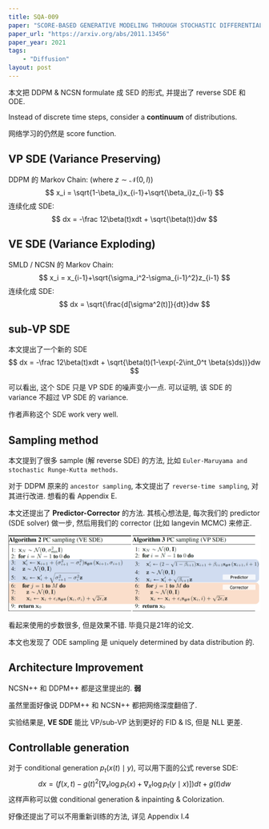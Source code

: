 ```yaml
---
title: SQA-009
paper: "SCORE-BASED GENERATIVE MODELING THROUGH STOCHASTIC DIFFERENTIAL EQUATIONS"
paper_url: "https://arxiv.org/abs/2011.13456" 
paper_year: 2021
tags: 
    - "Diffusion"
layout: post
---
```


本文把 DDPM & NCSN formulate 成 SED 的形式, 并提出了 reverse SDE 和 ODE.

Instead of discrete time steps, consider a __continuum__ of distributions.

网络学习的仍然是 score function.

## VP SDE (Variance Preserving)

DDPM 的 Markov Chain: (where $z\sim \mathcal N(0, I)$)
$$
x_i = \sqrt{1-\beta_i}x_{i-1}+\sqrt{\beta_i}z_{i-1}
$$
连续化成 SDE:
$$
dx = -\frac 12\beta(t)xdt + \sqrt{\beta(t)}dw
$$

## VE SDE (Variance Exploding)

SMLD / NCSN 的 Markov Chain:
$$
x_i = x_{i-1}+\sqrt{\sigma_i^2-\sigma_{i-1}^2}z_{i-1}
$$
连续化成 SDE:
$$
dx = \sqrt{\frac{d[\sigma^2(t)]}{dt}}dw
$$

## sub-VP SDE
本文提出了一个新的 SDE
$$
dx = -\frac 12\beta(t)xdt + \sqrt{\beta(t)(1-\exp(-2\int_0^t \beta(s)ds))}dw
$$

可以看出, 这个 SDE 只是 VP SDE 的噪声变小一点. 可以证明, 该 SDE 的 variance 不超过 VP SDE 的 variance.

作者声称这个 SDE work very well.

## Sampling method

本文提到了很多 sample (解 reverse SDE) 的方法, 比如 `Euler-Maruyama and stochastic Runge-Kutta methods`. 

对于 DDPM 原来的 `ancestor sampling`, 本文提出了 `reverse-time sampling`, 对其进行改进. 想看的看 Appendix E.

本文还提出了 __Predictor-Corrector__ 的方法. 其核心想法是, 每次我们的 predictor (SDE solver) 做一步, 然后用我们的 corrector (比如 langevin MCMC) 来修正.

![image not found](/papers/SQA-009/PC.png) 

看起来使用的步数很多, 但是效果不错. 毕竟只是21年的论文.

本文也发现了 ODE sampling 是 uniquely determined by data distribution 的.

## Architecture Improvement

NCSN++ 和 DDPM++ 都是这里提出的. __弱__

虽然里面好像说 DDPM++ 和 NCSN++ 都把网络深度翻倍了.

实验结果是, __VE SDE__ 能比 VP/sub-VP 达到更好的 FID & IS, 但是 NLL 更差.

## Controllable generation

对于 conditional generation $p_t(x(t)\mid y)$, 可以用下面的公式 reverse SDE:
$$
dx = (f(x, t)-g(t)^2 [\nabla_x \log p_t(x)+\nabla_x \log p_t(y\mid x)])dt + g(t)dw
$$
这样声称可以做 conditional generation & inpainting & Colorization.

好像还提出了可以不用重新训练的方法, 详见 Appendix I.4